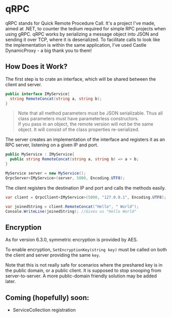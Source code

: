 # qRPC

qRPC stands for Quick Remote Procedure Call.  It's a project I've made, aimed at .NET, to counter the tedium required for simple RPC projects when using gRPC.  qRPC works by serializing a message object into JSON and sending it over TCP, where it is deserialized.  To facilitate calls to look like the implementation is within the same application, I've used Castle DynamicProxy - a big thank you to them!


## How Does it Work?

The first step is to crate an interface, which will be shared between the client and server.

```c#
public interface IMyService{
  string RemoteConcat(string a, string b);
}
```

> Note that all method parameters must be JSON serializable.  Thus all class parameters must have parameterless constructors.  
> If you pass in an object, the remote version will not be the same object.  It will consist of the class properties re-serialized.

The server creates an implementation of the interface and registers it as an RPC server, listening on a given IP and port.

```c#
public MyService : IMyService{
  public string RemoteConcat(string a, string b) => a + b;
}

MyService server = new MyService();
QrpcServer<IMyService>(server, 5000, Encoding.UTF8);

```

The client registers the destination IP and port and calls the methods easily.

```c#
var client = QrpcClient<IMyService>(5000, "127.0.0.1", Encoding.UTF8);

var joinedString = client.RemoteConcat("Hello", " World");
Console.WriteLine(joinedString); //Gives us "Hello World"
```

## Encryption

As for version 6.3.0, symmetric encryption is provided by AES.

To enable encryption, `SetEncryptionKey(string key)` must be called on both the client and server
providing the same `key`.

Note that this is not really safe for scenarios where the preshared key is in the public domain, or a
public client.  It is supposed to stop snooping from server-to-server.  A more public-domain friendly 
solution may be added later.

## Coming (hopefully) soon:

 - ServiceCollection registration